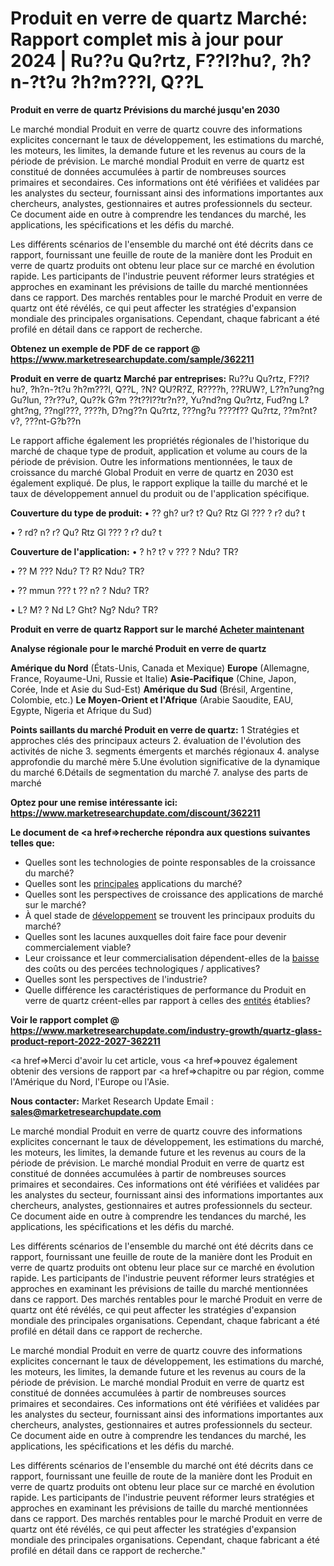 # Produit en verre de quartz Marché: Rapport complet mis à jour pour 2024 | Ru??u Qu?rtz, F??l?hu?, ?h?n-?t?u ?h?m???l, Q??L

<strong>Produit en verre de quartz Prévisions du marché jusqu'en 2030</strong>

Le marché mondial Produit en verre de quartz couvre des informations explicites concernant le taux de développement, les estimations du marché, les moteurs, les limites, la demande future et les revenus au cours de la période de prévision. Le marché mondial Produit en verre de quartz est constitué de données accumulées à partir de nombreuses sources primaires et secondaires. Ces informations ont été vérifiées et validées par les analystes du secteur, fournissant ainsi des informations importantes aux chercheurs, analystes, gestionnaires et autres professionnels du secteur. Ce document aide en outre à comprendre les tendances du marché, les applications, les spécifications et les défis du marché.

Les différents scénarios de l'ensemble du marché ont été décrits dans ce rapport, fournissant une feuille de route de la manière dont les Produit en verre de quartz produits ont obtenu leur place sur ce marché en évolution rapide. Les participants de l'industrie peuvent réformer leurs stratégies et approches en examinant les prévisions de taille du marché mentionnées dans ce rapport. Des marchés rentables pour le marché Produit en verre de quartz ont été révélés, ce qui peut affecter les stratégies d'expansion mondiale des principales organisations. Cependant, chaque fabricant a été profilé en détail dans ce rapport de recherche.

<strong>Obtenez un exemple de PDF de ce rapport @ <a href=https://www.marketresearchupdate.com/sample/362211>https://www.marketresearchupdate.com/sample/362211</a></strong></a></strong>

<strong>Produit en verre de quartz Marché par entreprises:</strong>
Ru??u Qu?rtz, F??l?hu?, ?h?n-?t?u ?h?m???l, Q??L, ?N? QU?R?Z, R????h, ??RUW?, L??n?ung?ng Gu?lun, ??r??u?, Qu??k G?m ??t??l??tr?n??, Yu?nd?ng Qu?rtz, Fud?ng L?ght?ng, ??ngl???, ????h, D?ng??n Qu?rtz, ???ng?u ????f?? Qu?rtz, ??m?nt?v?, ???nt-G?b??n

Le rapport affiche également les propriétés régionales de l'historique du marché de chaque type de produit, application et volume au cours de la période de prévision. Outre les informations mentionnées, le taux de croissance du marché Global Produit en verre de quartz en 2030 est également expliqué. De plus, le rapport explique la taille du marché et le taux de développement annuel du produit ou de l'application spécifique.

<strong>Couverture du type de produit:</strong>
• ?? gh? ur? t? Qu? Rtz Gl ??? ? r? du? t

• ? rd? n? r? Qu? Rtz Gl ??? ? r? du? t

<strong>Couverture de l'application:</strong>
• ? h? t? v ??? ? Ndu? TR?

• ?? M ??? Ndu? T? R? Ndu? TR?

• ?? mmun ??? t ?? n? ? Ndu? TR?

• L? M? ? Nd L? Ght? Ng? Ndu? TR?

<strong>Produit en verre de quartz Rapport sur le marché <a href=https://www.marketresearchupdate.com/buynow/362211> Acheter maintenant </a></strong></a></strong>

<strong>Analyse régionale pour le marché Produit en verre de quartz</strong>

<strong>Amérique du Nord</strong> (États-Unis, Canada et Mexique)
<strong>Europe</strong> (Allemagne, France, Royaume-Uni, Russie et Italie)
<strong>Asie-Pacifique</strong> (Chine, Japon, Corée, Inde et Asie du Sud-Est)
<strong>Amérique du Sud</strong> (Brésil, Argentine, Colombie, etc.)
<strong>Le Moyen-Orient et l'Afrique</strong> (Arabie Saoudite, EAU, Egypte, Nigeria et Afrique du Sud)

<strong>Points saillants du marché Produit en verre de quartz:</strong>
1 Stratégies et approches clés des principaux acteurs
2. évaluation de l'évolution des activités de niche
3. segments émergents et marchés régionaux
4. analyse approfondie du marché mère
5.Une évolution significative de la dynamique du marché
6.Détails de segmentation du marché
7. analyse des parts de marché

<strong>Optez pour une remise intéressante ici: <a href=https://www.marketresearchupdate.com/discount/362211>https://www.marketresearchupdate.com/discount/362211</a></strong></a></strong>

<strong>Le document de <a href=>recherche</a> répondra aux questions suivantes telles que:</strong>
<ul>
  <li>Quelles sont les technologies de pointe responsables de la croissance du marché?</li>
  <li>Quelles sont les <a href=>principales</a> applications du marché?</li>
  <li>Quelles sont les perspectives de croissance des applications de marché sur le marché?</li>
  <li>À quel stade de <a href=>développement</a> se trouvent les principaux produits du marché?</li>
  <li>Quelles sont les lacunes auxquelles doit faire face pour devenir commercialement viable?</li>
  <li>Leur croissance et leur commercialisation dépendent-elles de la <a href=>baisse</a> des coûts ou des percées technologiques / applicatives?</li>
  <li>Quelles sont les perspectives de l'industrie?</li>
  <li>Quelle différence les caractéristiques de performance du Produit en verre de quartz créent-elles par rapport à celles des <a href=>entités</a> établies?</li>
</ul>
<strong>Voir le rapport complet @ <a href=https://www.marketresearchupdate.com/industry-growth/quartz-glass-product-report-2022-2027-362211>https://www.marketresearchupdate.com/industry-growth/quartz-glass-product-report-2022-2027-362211</a></strong></a></strong>

<a href=>Merci</a> d'avoir lu cet article, vous <a href=>pouvez</a> également obtenir des versions de rapport par <a href=>chapitre</a> ou par région, comme l'Amérique du Nord, l'Europe ou l'Asie.

<strong>Nous contacter:</strong>
Market Research Update
Email : <strong>sales@marketresearchupdate.com</strong>

Le marché mondial Produit en verre de quartz couvre des informations explicites concernant le taux de développement, les estimations du marché, les moteurs, les limites, la demande future et les revenus au cours de la période de prévision. Le marché mondial Produit en verre de quartz est constitué de données accumulées à partir de nombreuses sources primaires et secondaires. Ces informations ont été vérifiées et validées par les analystes du secteur, fournissant ainsi des informations importantes aux chercheurs, analystes, gestionnaires et autres professionnels du secteur. Ce document aide en outre à comprendre les tendances du marché, les applications, les spécifications et les défis du marché.

Les différents scénarios de l'ensemble du marché ont été décrits dans ce rapport, fournissant une feuille de route de la manière dont les Produit en verre de quartz produits ont obtenu leur place sur ce marché en évolution rapide. Les participants de l'industrie peuvent réformer leurs stratégies et approches en examinant les prévisions de taille du marché mentionnées dans ce rapport. Des marchés rentables pour le marché Produit en verre de quartz ont été révélés, ce qui peut affecter les stratégies d'expansion mondiale des principales organisations. Cependant, chaque fabricant a été profilé en détail dans ce rapport de recherche.

Le marché mondial Produit en verre de quartz couvre des informations explicites concernant le taux de développement, les estimations du marché, les moteurs, les limites, la demande future et les revenus au cours de la période de prévision. Le marché mondial Produit en verre de quartz est constitué de données accumulées à partir de nombreuses sources primaires et secondaires. Ces informations ont été vérifiées et validées par les analystes du secteur, fournissant ainsi des informations importantes aux chercheurs, analystes, gestionnaires et autres professionnels du secteur. Ce document aide en outre à comprendre les tendances du marché, les applications, les spécifications et les défis du marché.

Les différents scénarios de l'ensemble du marché ont été décrits dans ce rapport, fournissant une feuille de route de la manière dont les Produit en verre de quartz produits ont obtenu leur place sur ce marché en évolution rapide. Les participants de l'industrie peuvent réformer leurs stratégies et approches en examinant les prévisions de taille du marché mentionnées dans ce rapport. Des marchés rentables pour le marché Produit en verre de quartz ont été révélés, ce qui peut affecter les stratégies d'expansion mondiale des principales organisations. Cependant, chaque fabricant a été profilé en détail dans ce rapport de recherche."

